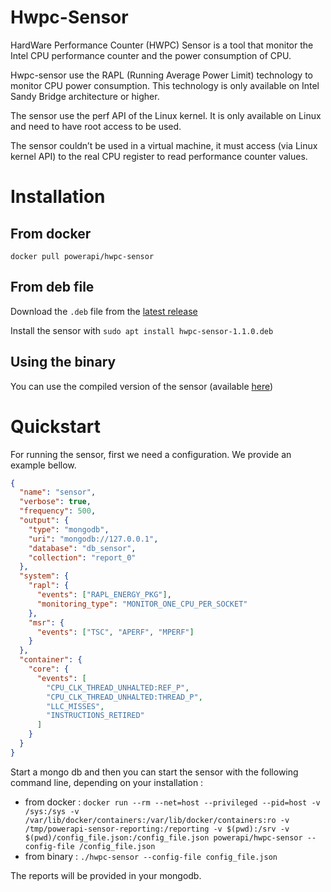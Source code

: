 # Hwpc-Sensor

HardWare Performance Counter (HWPC) Sensor is a tool that monitor the Intel CPU
performance counter and the power consumption of CPU.

Hwpc-sensor use the RAPL (Running Average Power Limit) technology to monitor CPU
power consumption. This technology is only available on Intel Sandy Bridge
architecture or higher.

The sensor use the perf API of the Linux kernel. It is only available on Linux
and need to have root access to be used.

The sensor couldn’t be used in a virtual machine, it must access (via Linux
kernel API) to the real CPU register to read performance counter values.

# Installation

## From docker

`docker pull powerapi/hwpc-sensor`

## From deb file

Download the `.deb` file from the [latest
release](https://github.com/powerapi-ng/hwpc-sensor/releases)

Install the sensor with `sudo apt install hwpc-sensor-1.1.0.deb`

## Using the binary

You can use the compiled version of the sensor (available
[here](https://github.com/powerapi-ng/hwpc-sensor/releases))

# Quickstart

For running the sensor, first we need a configuration. We provide an example bellow.

```json
{
  "name": "sensor",
  "verbose": true,
  "frequency": 500,
  "output": {
    "type": "mongodb",
    "uri": "mongodb://127.0.0.1",
    "database": "db_sensor",
    "collection": "report_0"
  },
  "system": {
    "rapl": {
      "events": ["RAPL_ENERGY_PKG"],
      "monitoring_type": "MONITOR_ONE_CPU_PER_SOCKET"
    },
    "msr": {
      "events": ["TSC", "APERF", "MPERF"]
    }
  },
  "container": {
    "core": {
      "events": [
        "CPU_CLK_THREAD_UNHALTED:REF_P",
        "CPU_CLK_THREAD_UNHALTED:THREAD_P",
        "LLC_MISSES",
        "INSTRUCTIONS_RETIRED"
      ]
    }
  }
}
```

Start a mongo db and then you can start the sensor with the following command line, depending on your
installation :

- from docker : `docker run --rm --net=host --privileged --pid=host -v /sys:/sys -v /var/lib/docker/containers:/var/lib/docker/containers:ro -v /tmp/powerapi-sensor-reporting:/reporting -v $(pwd):/srv -v $(pwd)/config_file.json:/config_file.json powerapi/hwpc-sensor --config-file /config_file.json `
- from binary : `./hwpc-sensor --config-file config_file.json`

The reports will be provided in your mongodb.
